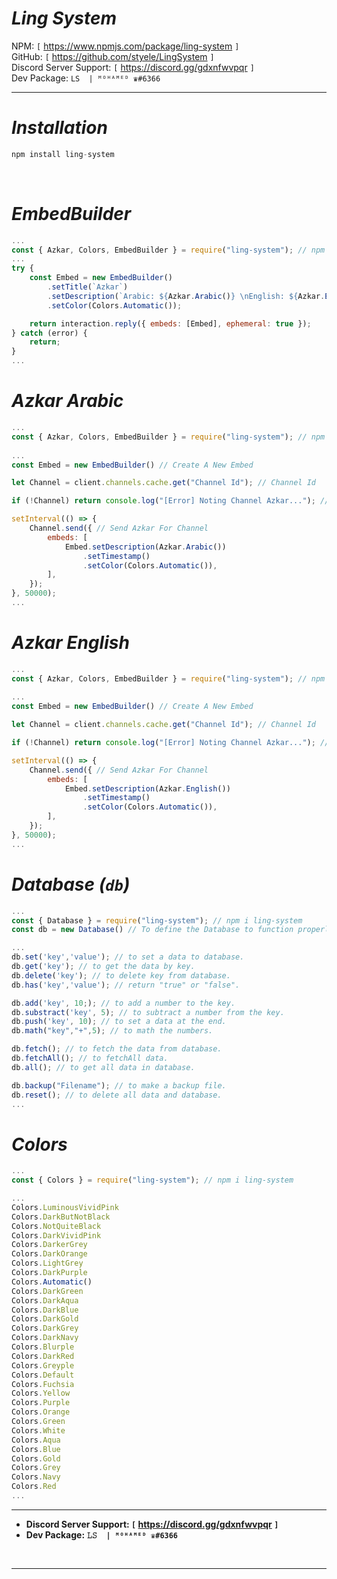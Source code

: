 # **_Ling System_**
NPM: `[` https://www.npmjs.com/package/ling-system `]`
<br>
GitHub: `[` https://github.com/styele/LingSystem `]`
<br>
Discord Server Support: `[` https://discord.gg/gdxnfwvpqr `]`
<br>
Dev Package: `𝙻𝚂  | ᴹᴼᴴᴬᴹᴱᴰ ♛#6366`
<br>
<hr>

# **_Installation_**

```js
npm install ling-system
```

<br>

# _EmbedBuilder_

```js
...
const { Azkar, Colors, EmbedBuilder } = require("ling-system"); // npm i ling-system
...
try {
    const Embed = new EmbedBuilder()
        .setTitle(`Azkar`)
        .setDescription(`Arabic: ${Azkar.Arabic()} \nEnglish: ${Azkar.English()}`)
        .setColor(Colors.Automatic());

    return interaction.reply({ embeds: [Embed], ephemeral: true });
} catch (error) {
    return;
}
...
```

# **_Azkar Arabic_**

```js
...
const { Azkar, Colors, EmbedBuilder } = require("ling-system"); // npm i ling-system
        
...
const Embed = new EmbedBuilder() // Create A New Embed

let Channel = client.channels.cache.get("Channel Id"); // Channel Id

if (!Channel) return console.log("[Error] Noting Channel Azkar..."); // Client Noting Channel For All Server Form Bot

setInterval(() => {
    Channel.send({ // Send Azkar For Channel 
        embeds: [
            Embed.setDescription(Azkar.Arabic())
                .setTimestamp()
                .setColor(Colors.Automatic()),
        ],
    });
}, 50000);
...
```

# **_Azkar English_**

```js
...
const { Azkar, Colors, EmbedBuilder } = require("ling-system"); // npm i ling-system
        
...
const Embed = new EmbedBuilder() // Create A New Embed

let Channel = client.channels.cache.get("Channel Id"); // Channel Id

if (!Channel) return console.log("[Error] Noting Channel Azkar..."); // Client Noting Channel For All Server Form Bot

setInterval(() => {
    Channel.send({ // Send Azkar For Channel 
        embeds: [
            Embed.setDescription(Azkar.English())
                .setTimestamp()
                .setColor(Colors.Automatic()),
        ],
    });
}, 50000);
...
```

# **_Database (`db`)_**

```js
...
const { Database } = require("ling-system"); // npm i ling-system
const db = new Database() // To define the Database to function properly

...
db.set('key','value'); // to set a data to database.
db.get('key'); // to get the data by key.
db.delete('key'); // to delete key from database.
db.has('key','value'); // return "true" or "false".

db.add('key', 10;); // to add a number to the key.
db.substract('key', 5); // to subtract a number from the key.
db.push('key', 10); // to set a data at the end.
db.math("key","+",5); // to math the numbers.

db.fetch(); // to fetch the data from database. 
db.fetchAll(); // to fetchAll data.
db.all(); // to get all data in database.

db.backup("Filename"); // to make a backup file.
db.reset(); // to delete all data and database.
...
```

# **_Colors_**

```js
...
const { Colors } = require("ling-system"); // npm i ling-system

...
Colors.LuminousVividPink
Colors.DarkButNotBlack
Colors.NotQuiteBlack
Colors.DarkVividPink
Colors.DarkerGrey
Colors.DarkOrange
Colors.LightGrey
Colors.DarkPurple
Colors.Automatic()
Colors.DarkGreen
Colors.DarkAqua
Colors.DarkBlue
Colors.DarkGold
Colors.DarkGrey
Colors.DarkNavy
Colors.Blurple
Colors.DarkRed
Colors.Greyple
Colors.Default
Colors.Fuchsia
Colors.Yellow
Colors.Purple
Colors.Orange
Colors.Green
Colors.White
Colors.Aqua
Colors.Blue
Colors.Gold
Colors.Grey
Colors.Navy
Colors.Red
...
```
<hr>

- **Discord Server Support: `[` https://discord.gg/gdxnfwvpqr `]`**
- **Dev Package: `𝙻𝚂  | ᴹᴼᴴᴬᴹᴱᴰ ♛#6366`**
<br>
<hr>
<center></center>